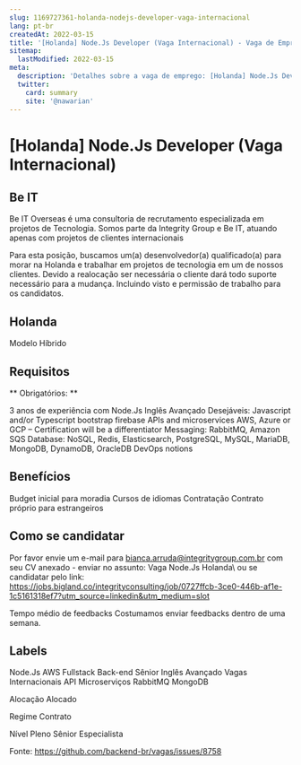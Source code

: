 ```yaml
---
slug: 1169727361-holanda-nodejs-developer-vaga-internacional
lang: pt-br
createdAt: 2022-03-15
title: '[Holanda] Node.Js Developer (Vaga Internacional) - Vaga de Emprego'
sitemap:
  lastModified: 2022-03-15
meta:
  description: 'Detalhes sobre a vaga de emprego: [Holanda] Node.Js Developer (Vaga Internacional)'
  twitter:
    card: summary
    site: '@nawarian'
---
```


# [Holanda] Node.Js Developer (Vaga Internacional)

## Be IT
Be IT Overseas é uma consultoria de recrutamento especializada em projetos de Tecnologia. Somos parte da Integrity Group e Be IT, atuando apenas com projetos de clientes internacionais

Para esta posição, buscamos um(a) desenvolvedor(a) qualificado(a) para morar na Holanda e trabalhar em projetos de tecnologia em um de nossos clientes.
Devido a realocação ser necessária o cliente dará todo suporte necessário para a mudança. Incluindo visto e permissão de trabalho para os candidatos.

## Holanda
Modelo Híbrido

## Requisitos
** Obrigatórios:
 **

3 anos de experiência com Node.Js
Inglês Avançado
Desejáveis:
Javascript and/or Typescript
bootstrap
firebase
APIs and microservices
AWS, Azure or GCP – Certification will be a differentiator
Messaging: RabbitMQ, Amazon SQS
Database: NoSQL, Redis, Elasticsearch, PostgreSQL, MySQL, MariaDB, MongoDB, DynamoDB, OracleDB
DevOps notions

## Benefícios
Budget inicial para moradia
Cursos de idiomas
Contratação
Contrato próprio para estrangeiros

## Como se candidatar
Por favor envie um e-mail para [bianca.arruda@integritygroup.com.br](mailto:bianca.arruda@integritygroup.com.br) com seu CV anexado - enviar no assunto: Vaga Node.Js Holanda\ ou se candidatar pelo link: https://jobs.bigland.co/integrityconsulting/job/0727ffcb-3ce0-446b-af1e-1c5161318ef7?utm_source=linkedin&utm_medium=slot

Tempo médio de feedbacks
Costumamos enviar feedbacks dentro de uma semana.

## Labels
Node.Js
AWS
Fullstack
Back-end
Sênior
Inglês Avançado
Vagas Internacionais
API
Microserviços
RabbitMQ
MongoDB

Alocação
Alocado

Regime
Contrato

Nível
Pleno
Sênior
Especialista

Fonte: https://github.com/backend-br/vagas/issues/8758